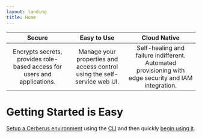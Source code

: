 ```yaml
---
layout: landing
title: Home
---
```



Secure        | Easy to Use   | Cloud Native
:-----------: | :-----------: | :-----------:
Encrypts secrets, provides role-based access for users and applications.   | Manage your properties and access control using the self-service web UI.       | Self-healing and failure indifferent.  Automated provisioning with edge security and IAM integration.


 
# Getting Started is Easy

[Setup a Cerberus environment](docs/administration-guide/creating-an-environment) using the [CLI](docs/administration-guide/lifecycle-management-cli) and then quickly [begin using it](docs/user-guide/quick-start).

 
